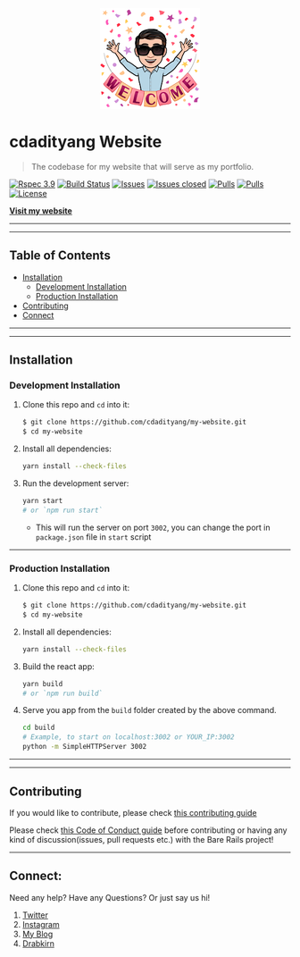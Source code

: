 <div align="center">
  <img src="https://github.com/cdadityang/my-website/raw/master/cdadityang-welcome-180x180.png"/>
</div>

# cdadityang Website

> The codebase for my website that will serve as my portfolio.

<!-- Add CI/CD info, language, main frameworks used from shields.io. Example -->
[![Rspec 3.9](https://img.shields.io/badge/RSpec-v3.9-red.svg)](http://rspec.info/)
[![Build Status](https://travis-ci.org/cdadityang/my-website.svg?branch=master)](https://travis-ci.org/cdadityang/my-website)
[![Issues](https://img.shields.io/github/issues/cdadityang/my-website.svg)](https://github.com/cdadityang/my-website/issues)
[![Issues closed](https://img.shields.io/github/issues-closed/cdadityang/my-website.svg)](https://github.com/cdadityang/my-website/issues)
[![Pulls](https://img.shields.io/github/issues-pr/cdadityang/my-website.svg)](https://github.com/cdadityang/my-website/pulls)
[![Pulls](https://img.shields.io/github/issues-pr-closed/cdadityang/my-website.svg)](https://github.com/cdadityang/my-website/pulls)
[![License](https://img.shields.io/github/license/cdadityang/my-website.svg)](https://choosealicense.com/licenses/agpl-3.0/)

**[Visit my website](https://cdadityang.xyz)**

-----
-----

## Table of Contents
- [Installation](#installation)
  - [Development Installation](#development-installation)
  - [Production Installation](#production-installation)
- [Contributing](#contributing)
- [Connect](#connect)

-----
-----

## Installation
### Development Installation
1. Clone this repo and `cd` into it:
    ```bash
    $ git clone https://github.com/cdadityang/my-website.git
    $ cd my-website
    ```

2. Install all dependencies:
    ```bash
    yarn install --check-files
    ```

3. Run the development server:
    ```bash
    yarn start
    # or `npm run start`
    ```
    - This will run the server on port `3002`, you can change the port in `package.json` file in `start` script

-----

### Production Installation
1. Clone this repo and `cd` into it:
    ```bash
    $ git clone https://github.com/cdadityang/my-website.git
    $ cd my-website
    ```

2. Install all dependencies:
    ```bash
    yarn install --check-files
    ```

3. Build the react app:
    ```bash
    yarn build
    # or `npm run build`
    ```

4. Serve you app from the `build` folder created by the above command.
    ```bash
    cd build
    # Example, to start on localhost:3002 or YOUR_IP:3002
    python -m SimpleHTTPServer 3002
    ```

-----
-----

## Contributing
If you would like to contribute, please check [this contributing guide](https://github.com/cdadityang/my-website/blob/master/CONTRIBUTING.md)

Please check [this Code of Conduct guide](https://github.com/cdadityang/my-website/blob/master/CODE_OF_CONDUCT.md) before contributing or having any kind of discussion(issues, pull requests etc.) with the Bare Rails project!

-----

## Connect:
Need any help? Have any Questions? Or just say us hi!

1. [Twitter](https://twitter.com/cdadityang)
2. [Instagram](https://instagram.com/cdadityang)
3. [My Blog](https://blog.cdadityang.xyz)
4. [Drabkirn](https://go.cdadityang.xyz/drab)